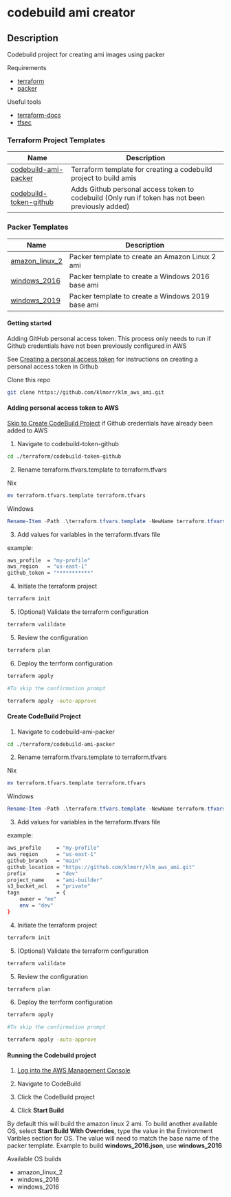 # codebuild ami creator

## Description

Codebuild project for creating ami images using packer

Requirements

- [terraform](https://www.terraform.io/)
- [packer](https://www.packer.io/)

Useful tools

- [terraform-docs](https://github.com/terraform-docs/terraform-docs)
- [tfsec](https://github.com/aquasecurity/tfsec)

### Terraform Project Templates

| Name | Description |
|------|-------------|
| [codebuild-ami-packer](src/terraform/codebuild-ami-packer/readme.md) | Terraform template for creating a codebuild project to build amis |
| [codebuild-token-github](src/terraform/codebuild-token-github/readme.md) | Adds Github personal access token to codebuild (Only run if token has not been previously added) |

### Packer Templates

| Name | Description |
|------|-------------|
| [amazon_linux_2](src/pkr/amazon_linux_2.json) | Packer template to create an Amazon Linux 2 ami |
| [windows_2016](src/pkr/windows_2016.json) | Packer template to create a Windows 2016 base ami |
| [windows_2019](src/pkr/windows_2019.json) | Packer template to create a Windows 2019 base ami |

#### Getting started

Adding GitHub personal access token. This process only needs to run if Github credentials have not been previously configured in AWS

See [Creating a personal access token](https://docs.github.com/en/authentication/keeping-your-account-and-data-secure/creating-a-personal-access-token) for instructions on creating a personal access token in Github

Clone this repo

```bash
git clone https://github.com/klmorr/klm_aws_ami.git
```

#### Adding personal access token to AWS

[Skip to Create CodeBuild Project](#create-codebuild-project) if Github credentials have already been added to AWS

1. Navigate to codebuild-token-github

```bash
cd ./terraform/codebuild-token-github
```

2. Rename terraform.tfvars.template to terraform.tfvars

Nix

```bash
mv terraform.tfvars.template terraform.tfvars
```

Windows

```powershell
Rename-Item -Path .\terraform.tfvars.template -NewName terraform.tfvars
```

3. Add values for variables in the terraform.tfvars file

example:

```bash
aws_profile  = "my-profile"
aws_region   = "us-east-1"
github_token = "***********"
```

4. Initiate the terraform project

```bash
terraform init
```

5. (Optional) Validate the terraform configuration
   
```bash
terraform valildate
```

5. Review the configuration

```bash
terraform plan
```

6. Deploy the terrform configuration

```bash
terraform apply

#To skip the confirmation prompt

terraform apply -auto-approve
```

#### Create CodeBuild Project

1. Navigate to codebuild-ami-packer

```bash
cd ./terraform/codebuild-ami-packer
```

2. Rename terraform.tfvars.template to terraform.tfvars

Nix

```bash
mv terraform.tfvars.template terraform.tfvars
```

Windows

```powershell
Rename-Item -Path .\terraform.tfvars.template -NewName terraform.tfvars
```

3. Add values for variables in the terraform.tfvars file

example:

```bash
aws_profile     = "my-profile"
aws_region      = "us-east-1"
github_branch   = "main"
github_location = "https://github.com/klmorr/klm_aws_ami.git"
prefix          = "dev"
project_name    = "ami-builder"
s3_bucket_acl   = "private"
tags            = {
    owner = "me"
    env = "dev"
}
```

4. Initiate the terraform project

```bash
terraform init
```

5. (Optional) Validate the terraform configuration
   
```bash
terraform valildate
```

5. Review the configuration

```bash
terraform plan
```

6. Deploy the terrform configuration

```bash
terraform apply

#To skip the confirmation prompt

terraform apply -auto-approve
```

#### Running the Codebuild project

1. [Log into the AWS Management Console](https://console.aws.amazon.com)

2. Navigate to CodeBuild

3. Click the CodeBuild project

4. Click **Start Build**

By default this will build the amazon linux 2 ami. To build another available OS, select **Start Build With Overrides**, type the value in the Environment Varibles section for OS. The value will need to match the base name of the packer template. Example to build **windows_2016.json**, use **windows_2016**

Available OS builds

- amazon_linux_2
- windows_2016
- windows_2016